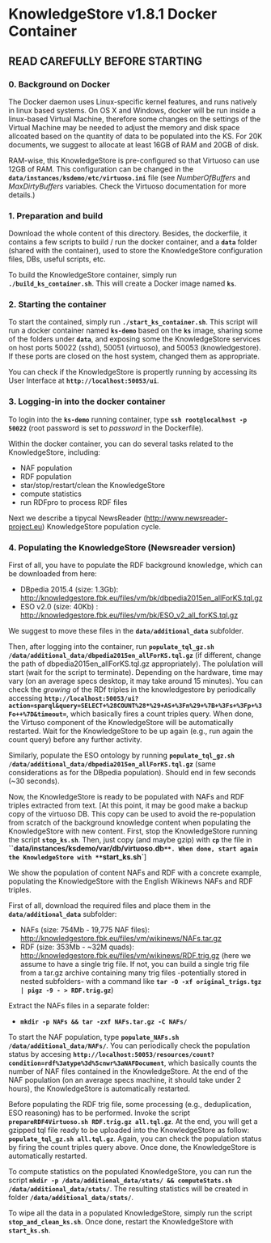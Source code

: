 # KnowledgeStore v1.8.1 Docker Container
## READ CAREFULLY BEFORE STARTING

### 0. Background on Docker

The Docker daemon uses Linux-specific kernel features, and runs natively in linux based systems. On OS X and Windows, docker will be run inside a linux-based Virtual Machine, therefore some changes on the settings of the Virtual Machine may be needed to adjust the memory and disk space allcoated based on the quantity of data to be populated into the KS. For 20K documents, we suggest to allocate at least 16GB of RAM and 20GB of disk.

RAM-wise, this KnowledgeStore is pre-configured so that Virtuoso can use 12GB of RAM. This configuration can be changed in the **`data/instances/ksdemo/etc/virtuoso.ini`** file (see _NumberOfBuffers_ and _MaxDirtyBuffers_ variables. Check the Virtuoso documentation for more details.)

### 1. Preparation and build
Download the whole content of this directory. Besides, the dockerfile, it contains a few scripts to build / run the docker container, and a **`data`** folder (shared with the container), used to store the KnowledgeStore configuration files, DBs, useful scripts, etc.

To build the KnowledgeStore container, simply run **`./build_ks_container.sh`**.
This will create a Docker image named **`ks`**. 

### 2. Starting the container

To start the contained, simply run **`./start_ks_container.sh`**. This script will run a docker container named **`ks-demo`** based on the **`ks`** image, sharing some of the folders under **`data`**, and exposing some the KnowledgeStore services on host ports 50022 (sshd), 50051 (virtuoso), and 50053 (knowledgestore). If these ports are closed on the host system, changed them as appropriate.

You can check if the KnowledgeStore is propertly running by accessing its User Interface at **`http://localhost:50053/ui`**.

### 3. Logging-in into the docker container

To login into the **`ks-demo`** running container, type **`ssh root@localhost -p 50022`** (root password is set to _password_ in the Dockerfile).

Within the docker container, you can do several tasks related to the KnowledgeStore, including:

* NAF population
* RDF population
* star/stop/restart/clean the KnowledgeStore 
* compute statistics
* run RDFpro to process RDF files

Next we describe a tipycal NewsReader (http://www.newsreader-project.eu) KnowledgeStore population cycle.

### 4. Populating the KnowledgeStore (Newsreader version)

First of all, you have to populate the RDF background knowledge, which can be downloaded from here:

* DBpedia 2015.4 (size: 1.3Gb): http://knowledgestore.fbk.eu/files/vm/bk/dbpedia2015en_allForKS.tql.gz
* ESO v2.0 (size: 40Kb) : http://knowledgestore.fbk.eu/files/vm/bk/ESO_v2_all_forKS.tql.gz

We suggest to move these files in the **`data/additional_data`** subfolder.

Then, after logging into the container, run **`populate_tql_gz.sh /data/additional_data/dbpedia2015en_allForKS.tql.gz`** (if different, change the path of dbpedia2015en_allForKS.tql.gz appropriately). The polulation will start (wait for the script to terminate). Depending on the hardware, time may vary (on an average specs desktop, it may take around 15 minutes).
You can check the _growing_ of the RDf triples in the knowledgestore by periodically accessing **`http://localhost:50053/ui?action=sparql&query=SELECT+%28COUNT%28*%29+AS+%3Fn%29+%7B+%3Fs+%3Fp+%3Fo++%7D&timeout=`**, which basically fires a count triples query.
When done, the Virtuso component of the KnowledgeStore will be automatically restarted. Wait for the KnowledgeStore to be up again (e.g., run again the count query) before any further activity.

Similarly, populate the ESO ontology by running **`populate_tql_gz.sh /data/additional_data/dbpedia2015en_allForKS.tql.gz`** (same considerations as for the DBpedia population). Should end in few seconds (~30 seconds).


Now, the KnowledgeStore is ready to be populated with NAFs and RDF triples extracted from text. [At this point, it may be good make a backup copy of the virtuoso DB. This copy can be used to avoid the re-population from scratch of the background knowledge content when populating the KnowledgeStore with new content. First, stop the KnowledgeStore running the script **`stop_ks.sh`**. Then, just copy (and maybe gzip) with **`cp`** the file in **``data/instances/ksdemo/var/db/virtuoso.db`**. When done, start again the KnowledgeStore with **`start_ks.sh`**]

We show the population of content NAFs and RDF with a concrete example, populating the KnowledgeStore with the English Wikinews NAFs and RDF triples.

First of all, download the required files and place them in the **`data/additional_data`** subfolder:

* NAFs (size: 754Mb - 19,775 NAF files): http://knowledgestore.fbk.eu/files/vm/wikinews/NAFs.tar.gz
* RDF (size: 353Mb - ~32M quads): http://knowledgestore.fbk.eu/files/vm/wikinews/RDF.trig.gz (here we assume to have a single trig file. If not, you can build a single trig file from a tar.gz archive containing many trig files -potentially stored in nested subfolders- with a command like **`tar -O -xf original_trigs.tgz | pigz -9 - > RDF.trig.gz`**)

Extract the NAFs files in a separate folder:
- **`mkdir -p NAFs && tar -zxf NAFs.tar.gz -C NAFs/`**

To start the NAF population, type **`populate_NAFs.sh /data/additional_data/NAFs/`**.
You can periodically check the population status by accesing **`http://localhost:50053/resources/count?condition=rdf%3atype%3d%5cnwr%3aNAFDocument`**, which basically counts the number of NAF files contained in the KnowledgeStore.
At the end of the NAF population (on an average specs machine, it should take under 2 hours), the KnowledgeStore is automatically restarted.

Before populating the RDF trig file, some processing (e.g., deduplication, ESO reasoning) has to be performed. Invoke the script **`prepareRDF4Virtuoso.sh RDF.trig.gz all.tql.gz`**. At the end, you will get a gzipped tql file ready to be uploaded into the KnowledgeStore as follow: **`populate_tql_gz.sh all.tql.gz`**. Again, you can check the population status by firing the count triples query above. Once done, the KnowledgeStore is automatically restarted.

To compute statistics on the populated KnowledgeStore, you can run the script **`mkdir -p /data/additional_data/stats/ && computeStats.sh /data/additional_data/stats/`**. The resulting statistics will be created in folder **`/data/additional_data/stats/`**.

To wipe all the data in a populated KnowledgeStore, simply run the script **`stop_and_clean_ks.sh`**. Once done, restart the KnowledgeStore with **`start_ks.sh`**.


